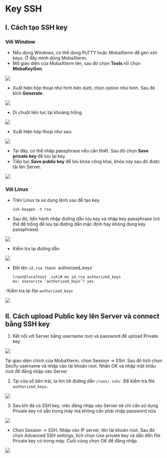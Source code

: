 # Key SSH 

## I. Cách tạo SSH key
### Với Window
  
  - Nếu dùng Windows, có thể dùng PuTTY hoặc MobaXterm để gen ssh keys. Ở đây mình dùng MobaXterm. 
  - Mở giao diện của MobaXterm lên, sau đó chọn **Tools** rồi chọn **MobaKeyGen**.
  
   ![](./anh/1.png)  
   
  - Xuất hiện hộp thoại như hình bên dưới, chọn option như hình. Sau đó kích **Generate**.
  
   ![](./anh/2.png)
   
  - Di chuột liên tục tại khoảng trống.
  
   ![](./anh/3.png)
  
  - Xuất hiện hộp thoại như sau:
  
   ![](./anh/5.png)
   
  - Tại đây, có thể nhập passphrase nếu cần thiết. Sau đó chọn **Save private key** để lưu lại key. 
  - Tiếp tục **Save public key** để lưu khóa công khai, khóa này sau đó được tải lên Server.
  
   ![](./anh/4.png)
   
### Với Linux
   
   - Trên Linux ta sử dụng lệnh sau để tạo key.
   
      `ssh-keygen -t rsa`
   
   - Sau đó, tiến hành nhập đường dẫn lưu key và nhập key passphrase (có thể để trống để lưu tại đường dẫn mặc định hay không dùng key passphrase)
    
   ![](./anh/6.png)
   
   - Kiểm tra lại đường dẫn 
    
   ![](./anh/7.png)
   
   - Đổi tên `id_rsa thành `authorized_keys`
   
        ```
        [root@localhost .ssh]# mv id_rsa authorized_keys
        mv: overwrite ‘authorized_keys’? yes

        ```
  -Kiểm tra lại file `authorized_keys`
  
   ![](./anh/8.png)
  
## II. Cách upload Public key lên Server và connect bằng SSH key

  1. Kết nối với Server bằng username root và password để upload Private key
  
   ![](./anh/9.png)
   
   Tại giao diện chính của MobaXterm, chọn Session -> SSH. Sau đó tích chọn Secify username và nhập vào tài khoản root. Nhấn OK và nhập mật khẩu root để đăng nhập vào Server
   
  2.  Tại cửa sổ bên trái, ta tìm tới đường dẫn `/root/.ssh/`. Để kiểm tra file `authorized_keys`. 
  
   ![](./anh/10.png)
   
  3. Sau khi đã có SSH key, việc đăng nhập vào Server sẽ chỉ cần sử dụng Private key có sẵn trong máy mà không cần phải nhập password nữa
  
   ![](./anh/11.png)
  
  - Chọn Session -> SSH. Nhập vào IP server, tên tài khoản root. Sau đó chọn Advanced SSH settings, tích chọn Use private key và dẫn đến file Private key có trong máy. Cuối cùng chọn OK để đăng nhập.

   ![](./anh/12.png)
    
  
  




  
